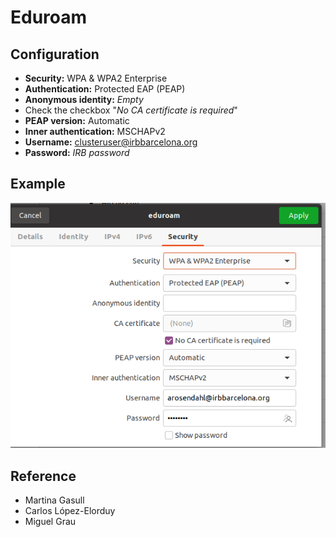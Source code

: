# Eduroam

## Configuration

- **Security:** WPA & WPA2 Enterprise
- **Authentication:** Protected EAP (PEAP)
- **Anonymous identity:** _Empty_
- Check the checkbox "_No CA certificate is required_"
- **PEAP version:** Automatic
- **Inner authentication:** MSCHAPv2
- **Username:** clusteruser@irbbarcelona.org
- **Password:** _IRB password_

## Example

![eduroam_example](../assets/images/eduroam_example.png)

## Reference

- Martina Gasull
- Carlos López-Elorduy
- Miguel Grau
